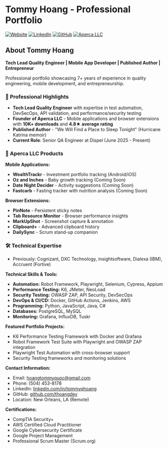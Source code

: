 
# Tommy Hoang - Professional Portfolio

[![Website](https://img.shields.io/badge/Website-thoangdev.github.io-blue)](https://thoangdev.github.io/)
[![LinkedIn](https://img.shields.io/badge/LinkedIn-tommyqhoang-blue)](https://linkedin.com/in/tommyqhoang)
[![GitHub](https://img.shields.io/badge/GitHub-thoangdev-black)](https://github.com/thoangdev)
[![Aperca LLC](https://img.shields.io/badge/Company-Aperca%20LLC-green)](https://apercallc.com)

## About Tommy Hoang

**Tech Lead Quality Engineer | Mobile App Developer | Published Author | Entrepreneur**

Professional portfolio showcasing 7+ years of experience in quality engineering, mobile development, and entrepreneurship.

### 🚀 Professional Highlights

- **Tech Lead Quality Engineer** with expertise in test automation, DevSecOps, API validation, and performance/security testing
- **Founder of Aperca LLC** - Mobile applications and browser extensions with **10K+ downloads** and **4.8★ average rating**
- **Published Author** - "We Will Find a Place to Sleep Tonight" (Hurricane Katrina memoir)
- **Current Role**: Senior QA Engineer at Dispel (June 2025 - Present)

### 📱 Aperca LLC Products

**Mobile Applications:**
- **WealthTrackr** - Investment portfolio tracking (Android/iOS)
- **Oz and Inches** - Baby growth tracking (Coming Soon)
- **Date Night Decider** - Activity suggestions (Coming Soon)
- **Fastcarb** - Fasting tracker with nutrition analysis (Coming Soon)

**Browser Extensions:**
- **PinNote** - Persistent sticky notes
- **Tab Resource Monitor** - Browser performance insights
- **MarkUpShot** - Screenshot capture & annotation
- **Clipboard+** - Advanced clipboard history
- **DailySync** - Scrum stand-up companion

### 🛠 Technical Expertise
- Previously: Cognizant, DXC Technology, insightsoftware, Dialexa (IBM), Accruent (Fortive)

**Technical Skills & Tools:**
- **Automation:** Robot Framework, Playwright, Selenium, Cypress, Appium
- **Performance Testing:** K6, JMeter, NeoLoad
- **Security Testing:** OWASP ZAP, API Security, DevSecOps
- **DevOps & CI/CD:** Docker, GitHub Actions, Jenkins, AWS
- **Programming:** Python, JavaScript, Java, C#
- **Databases:** PostgreSQL, MySQL
- **Monitoring:** Grafana, InfluxDB, Tuskr

**Featured Portfolio Projects:**
- K6 Performance Testing Framework with Docker and Grafana
- Robot Framework Test Suite with Playwright and OWASP ZAP integration
- Playwright Test Automation with cross-browser support
- Security Testing frameworks and monitoring solutions

**Contact Information:**
- Email: hoangtommyquoc@gmail.com
- Phone: (504) 453-8178
- LinkedIn: [linkedin.com/in/tommyqhoang](https://linkedin.com/in/tommyqhoang)
- GitHub: [github.com/thoangdev](https://github.com/thoangdev)
- Location: New Orleans, LA (Remote)

**Certifications:**
- CompTIA Security+
- AWS Certified Cloud Practitioner
- Google Cybersecurity Certificate
- Google Project Management
- Professional Scrum Master (Scrum.org)